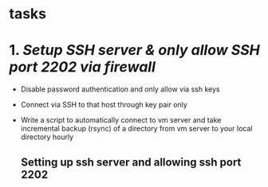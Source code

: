 # tasks

# 1. *Setup SSH server & only allow SSH port 2202 via firewall*
- Disable password authentication and only allow via ssh keys
- Connect via SSH to that host through key pair only
- Write a script to automatically connect to vm server and take incremental backup (rsync) of
  a directory from vm server to your local directory hourly 



  ## Setting up ssh server and allowing ssh port 2202




